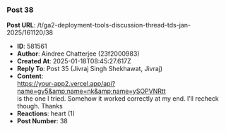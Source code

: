 ### Post 38
**Post URL**: /t/ga2-deployment-tools-discussion-thread-tds-jan-2025/161120/38
- **ID**: 581561
- **Author**: Aindree Chatterjee (23f2000983)
- **Created At**: 2025-01-18T08:45:27.617Z
- **Reply To**: Post 35 (Jivraj Singh Shekhawat, Jivraj)
- **Content**:  
  <a href="https://your-app2.vercel.app/api?name=gy5&amp;name=nk&amp;name=ySOPVNRtt" class="onebox" target="_blank" rel="noopener nofollow ugc">https://your-app2.vercel.app/api?name=gy5&amp;name=nk&amp;name=ySOPVNRtt</a><br>
is the one I tried. Somehow it worked correctly at my end. I’ll recheck though. Thanks
- **Reactions**: heart (1)
- **Post Number**: 38

